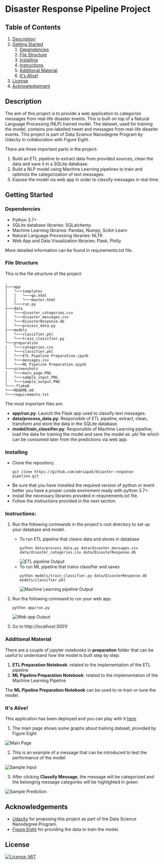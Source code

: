 # Disaster Response Pipeline Project

## Table of Contents
1. [Description](#description)
2. [Getting Started](#getting_started)
	1. [Dependencies](#dependencies)
	2. [File Structure](#file_structure)
	3. [Installing](#installation)
    4. [Instructions](#instructions)
	5. [Additional Material](#material)
    6. [It's Alive!](#production)
3. [License](#license)
4. [Acknowledgement](#acknowledgement)


<a name="description"></a>
## Description
The aim of this project is to provide a web application to categorize messages from real-life disaster events. This is built on top of a Natural Language Processing (NLP) trained model. The dataset, used for training the model, contains pre-labelled tweet and messages from real-life disaster events. 
This project is part of Data Science Nanodegree Program by Udacity in collaboration with Figure Eight.

There are three important parts in the project:
1. Build an ETL pipeline to extract data from provided sources, clean the data and save it in a SQLite database.
2. Build a NLP model using Machine Learning pipelines to train and optimize the categorization of text messages.
3. Expose the model via web app in order to classify messages in real time.

<a name="getting_started"></a>
## Getting Started
<a name="dependencies"></a>
### Dependencies
* Python 3.7+
* SQLite database libraries: SQLalchemy
* Machine Learning libraries: Pandas, Numpy, Scikit-Learn
* Natural Language Processing libraries: NLTK
* Web App and Data Visualization libraries: Flask, Plotly

More detailed information can be found in requirements.txt file.
<a name="file_structure"></a>
### File Structure
This is the file structure of the project:
```
.
├───app
│   └───templates
│   │   └───go.html
│   │   └───master.html
│   └───run.py
├───data
│   └───disaster_categories.csv
│   └───disaster_messages.csv
│   └───DisasterResponse.db
│   └───process_data.py
├───models
│   └───classifier.pkl
│   └───train_classifier.py
└───preparation
│   └───categories.csv
│   └───classifier.pkl
│   └───ETL Pipeline Preparation.ipynb
│   └───messages.csv
│   └───ML Pipeline Preparation.ipynb
└───screenshots
│   └───main_page.PNG
│   └───sample_input.PNG
│   └───sample_output.PNG
└───.flake8
└───README.md
└───requirements.txt
```

The most important files are:
* **app/run.py**: Launch the Flask app used to classify text messages.
* **data/process_data.py**: Responsible of ETL pipeline, extract, clean, transform and store the data in the SQLite database.
* **model/train_classifier.py**: Responsible of Machine Learning pipeline, load the data for training the model and save the model as .pkl file which can be consumed later from the predictions via web app.

<a name="installation"></a>
### Installing
* Clone the repository.
    ```
    git clone https://github.com/adriapa5/disaster-response-pipeline.git
    ```
* Be sure that you have installed the required version of python or event better you have a proper conda enviroment ready with python 3.7+.
* Install the necessary libraries provided in requirements.txt file.
* Follow the instructions provided in the next section.

<a name="instructions"></a>
### Instructions:
1. Run the following commands in the project's root directory to set up your database and model.

    - To run ETL pipeline that cleans data and stores in database
        ```
        python data/process_data.py data/disaster_messages.csv data/disaster_categories.csv data/DisasterResponse.db
        ```
        ![ETL pipeline Output](screenshots/etl_sample_output.PNG)
    - To run ML pipeline that trains classifier and saves
        ```
        python models/train_classifier.py data/DisasterResponse.db models/classifier.pkl
        ```
        ![Machine Learning pipeline Output](screenshots/ml_sample_output.PNG)

2. Run the following command to run your web app.
   ```
   python app/run.py
   ```
   ![Web app Output](screenshots/web_sample_output.PNG)
3. Go to http://localhost:3001/

<a name="material"></a>
### Additional Material

There are a couple of jupyter notebooks in **preparation** folder that can be useful to understand how the model is built step by step:
1. **ETL Preparation Notebook**: related to the implementation of the ETL pipeline
2. **ML Pipeline Preparation Notebook**: related to the implementation of the Machine Learning Pipeline

The **ML Pipeline Preparation Notebook** can be used to re-train or tune the model.

<a name="production"></a>
### It's Alive!

This application has been deployed and you can play with it [here](https://disaster-response-pipeline-zkxgj.ondigitalocean.app/).

1. The main page shows some graphs about training dataset, provided by Figure Eight

![Main Page](screenshots/main_page.PNG)

2. This is an example of a message that can be introduced to test the performance of the model

![Sample Input](screenshots/sample_input.PNG)

3. After clicking **Classify Message**, the message will be categorized and the belonging message categories will be highlighted in green

![Sample Prediction](screenshots/sample_output.PNG)

<a name="acknowledgements"></a>
## Acknowledgements
* [Udacity](https://www.udacity.com/) for proposing this project as part of the Data Science Nanodegree Program.
* [Figure Eight](https://www.figure-eight.com/) for providing the data to train the model.
<a name="license"></a>
## License
[![License: MIT](https://img.shields.io/badge/License-MIT-yellow.svg)](https://opensource.org/licenses/MIT)

